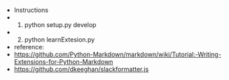 - Instructions
- 1. python setup.py develop
- 2. python learnExtesion.py
- reference: 
- https://github.com/Python-Markdown/markdown/wiki/Tutorial:-Writing-Extensions-for-Python-Markdown
- https://github.com/dkeeghan/slackformatter.js
